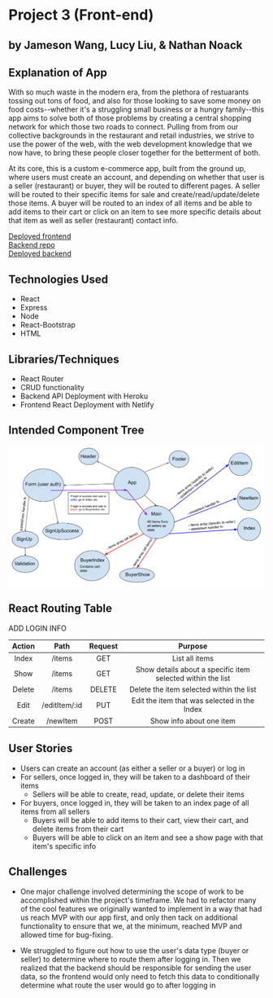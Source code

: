 # Project 3 (Front-end)
## by Jameson Wang, Lucy Liu, & Nathan Noack

## Explanation of App
With so much waste in the modern era, from the plethora of restuarants tossing out tons of food, and also for those looking to save some money on food costs--whether it's a struggling small business or a hungry family--this app aims to solve both of those problems by creating a central shopping network for which those two roads to connect. Pulling from from our collective backgrounds in the restaurant and retail industries, we strive to use the power of the web, with the web development knowledge that we now have, to bring these people closer together for the betterment of both.

At its core, this is a custom e-commerce app, built from the ground up, where users must create an account, and depending on whether that user is a seller (restaurant) or buyer, they will be routed to different pages. A seller will be routed to their specific items for sale and create/read/update/delete those items. A buyer will be routed to an index of all items and be able to add items to their cart or click on an item to see more specific details about that item as well as seller (restaurant) contact info.

[Deployed frontend](https://unwasted.netlify.app/)\
[Backend repo](https://github.com/underdoggum/seir_penguin_project_3_backend)\
[Deployed backend](https://unwasted-penguins.herokuapp.com/)

## Technologies Used
- React
- Express
- Node
- React-Bootstrap
- HTML

## Libraries/Techniques
- React Router
- CRUD functionality
- Backend API Deployment with Heroku
- Frontend React Deployment with Netlify

## Intended Component Tree

![components](./src/images/component-tree.svg)


## React Routing Table 

ADD LOGIN INFO

| Action         | Path                        | Request   | Purpose                                                      |
|:--------------:|:---------------------------:|:---------:|:------------------------------------------------------------:|
| Index          | /items                      | GET       | List all items                                               |
| Show           | /items                      | GET       | Show details about a specific item selected within the list  |
| Delete         | /items                      | DELETE    | Delete the item selected within the list                     |
| Edit           | /editItem/:id               | PUT       | Edit the item that was selected in the Index                 |
| Create         | /newItem                    | POST      | Show info about one item                                     |

## User Stories
- Users can create an account (as either a seller or a buyer) or log in
- For sellers, once logged in, they will be taken to a dashboard of their items
  - Sellers will be able to create, read, update, or delete their items
- For buyers, once logged in, they will be taken to an index page of all items from all sellers
  - Buyers will be able to add items to their cart, view their cart, and delete items from their cart
  - Buyers will be able to click on an item and see a show page with that item's specific info


## Challenges
- One major challenge involved determining the scope of work to be accomplished within the project's timeframe. We had to refactor many of the cool features we originally wanted to implement in a way that had us reach MVP with our app first, and only then tack on additional functionality to ensure that we, at the minimum, reached MVP and allowed time for bug-fixing.

- We struggled to figure out how to use the user's data type (buyer or seller) to determine where to route them after logging in. Then we realized that the backend should be responsible for sending the user data, so the frontend would only need to fetch this data to conditionally determine what route the user would go to after logging in